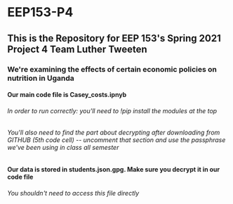 # EEP153-P4

## This is the Repository for EEP 153's Spring 2021 Project 4 Team Luther Tweeten

### We're examining the effects of certain economic policies on nutrition in Uganda

#### Our main code file is Casey_costs.ipnyb

###### In order to run correctly: you'll need to !pip install the modules at the top

###### You'll also need to find the part about decrypting after downloading from GITHUB (5th code cell) -- uncomment that section and use the passphrase we've been using in class all semester

#### Our data is stored in students.json.gpg. Make sure you decrypt it in our code file

###### You shouldn't need to access this file directly
